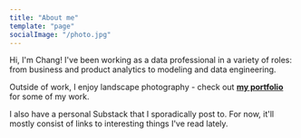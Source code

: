```yaml
---
title: "About me"
template: "page"
socialImage: "/photo.jpg"
---
```


Hi, I'm Chang! I've been working as a data professional in a variety of roles: from business and product analytics to modeling and data engineering.

Outside of work, I enjoy landscape photography - check out **[my portfolio](https://photography.changsun.com/)** for some of my work.

I also have a personal Substack that I sporadically post to. For now, it'll mostly consist of links to interesting things I've read lately.
